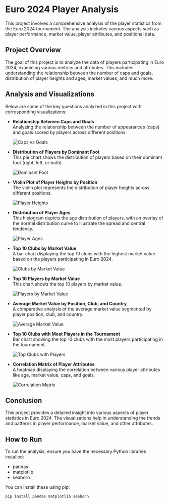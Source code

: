 # Euro 2024 Player Analysis

This project involves a comprehensive analysis of the player statistics from the Euro 2024 tournament. The analysis includes various aspects such as player performance, market value, player attributes, and positional data.

## Project Overview

The goal of this project is to analyze the data of players participating in Euro 2024, examining various metrics and attributes. This includes understanding the relationship between the number of caps and goals, distribution of player heights and ages, market values, and much more.

## Analysis and Visualizations

Below are some of the key questions analyzed in this project with corresponding visualizations:

- **Relationship Between Caps and Goals**  
  Analyzing the relationship between the number of appearances (caps) and goals scored by players across different positions.

  ![Caps vs Goals](1.png)

- **Distribution of Players by Dominant Foot**  
  This pie chart shows the distribution of players based on their dominant foot (right, left, or both).

  ![Dominant Foot](2.png)

- **Violin Plot of Player Heights by Position**  
  The violin plot represents the distribution of player heights across different positions.

  ![Player Heights](3.png)

- **Distribution of Player Ages**  
  This histogram depicts the age distribution of players, with an overlay of the normal distribution curve to illustrate the spread and central tendency.

  ![Player Ages](4.png)

- **Top 10 Clubs by Market Value**  
  A bar chart displaying the top 10 clubs with the highest market value based on the players participating in Euro 2024.

  ![Clubs by Market Value](5.png)

- **Top 10 Players by Market Value**  
  This chart shows the top 10 players by market value.

  ![Players by Market Value](6.png)

- **Average Market Value by Position, Club, and Country**  
  A comparative analysis of the average market value segmented by player position, club, and country.

  ![Average Market Value](7.png)

- **Top 10 Clubs with Most Players in the Tournament**  
  Bar chart showing the top 10 clubs with the most players participating in the tournament.

  ![Top Clubs with Players](8.png)

- **Correlation Matrix of Player Attributes**  
  A heatmap displaying the correlation between various player attributes like age, market value, caps, and goals.

  ![Correlation Matrix](9.png)

## Conclusion

This project provides a detailed insight into various aspects of player statistics in Euro 2024. The visualizations help in understanding the trends and patterns in player performance, market value, and other attributes.

## How to Run

To run the analysis, ensure you have the necessary Python libraries installed:
- pandas
- matplotlib
- seaborn

You can install these using pip:
```bash
pip install pandas matplotlib seaborn
